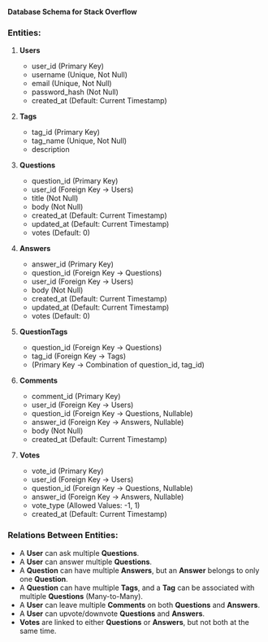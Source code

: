 **Database Schema for Stack Overflow**

### **Entities:**

1. **Users**
   - user_id (Primary Key)
   - username (Unique, Not Null)
   - email (Unique, Not Null)
   - password_hash (Not Null)
   - created_at (Default: Current Timestamp)

2. **Tags**
   - tag_id (Primary Key)
   - tag_name (Unique, Not Null)
   - description

3. **Questions**
   - question_id (Primary Key)
   - user_id (Foreign Key → Users)
   - title (Not Null)
   - body (Not Null)
   - created_at (Default: Current Timestamp)
   - updated_at (Default: Current Timestamp)
   - votes (Default: 0)

4. **Answers**
   - answer_id (Primary Key)
   - question_id (Foreign Key → Questions)
   - user_id (Foreign Key → Users)
   - body (Not Null)
   - created_at (Default: Current Timestamp)
   - updated_at (Default: Current Timestamp)
   - votes (Default: 0)

5. **QuestionTags**
   - question_id (Foreign Key → Questions)
   - tag_id (Foreign Key → Tags)
   - (Primary Key → Combination of question_id, tag_id)

6. **Comments**
   - comment_id (Primary Key)
   - user_id (Foreign Key → Users)
   - question_id (Foreign Key → Questions, Nullable)
   - answer_id (Foreign Key → Answers, Nullable)
   - body (Not Null)
   - created_at (Default: Current Timestamp)

7. **Votes**
   - vote_id (Primary Key)
   - user_id (Foreign Key → Users)
   - question_id (Foreign Key → Questions, Nullable)
   - answer_id (Foreign Key → Answers, Nullable)
   - vote_type (Allowed Values: -1, 1)
   - created_at (Default: Current Timestamp)

### **Relations Between Entities:**
- A **User** can ask multiple **Questions**.
- A **User** can answer multiple **Questions**.
- A **Question** can have multiple **Answers**, but an **Answer** belongs to only one **Question**.
- A **Question** can have multiple **Tags**, and a **Tag** can be associated with multiple **Questions** (Many-to-Many).
- A **User** can leave multiple **Comments** on both **Questions** and **Answers**.
- A **User** can upvote/downvote **Questions** and **Answers**.
- **Votes** are linked to either **Questions** or **Answers**, but not both at the same time.
